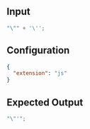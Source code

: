 
## Input
```javascript input
"\"" + '\'';
```

## Configuration
```json configuration
{
  "extension": "js"
}
```

## Expected Output
```javascript expected output
"\"'";
```
